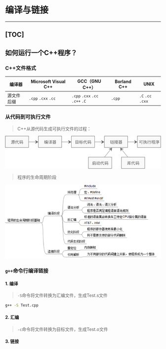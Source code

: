 # 编译与链接
---
[TOC]
---

## 如何运行一个C++程序？


### C++文件格式
| 编译器 | Microsoft Visual C++ | GCC（GNU C++）       | Borland C++ | UNIX       |
| ------ | -------------------- | -------------------- | ----------- | ---------- |
| 源文件后缀   | `.cpp` `.cxx` `.cc`         | `.cpp` `.cxx` `.cc` `.c++` `.C` | `.cpp`        | `.C` `.cc` `.cxx` |
### 从代码到可执行文件

> C++从源代码生成可执行文件的过程：

![20190813152426.png](https://raw.githubusercontent.com/itisl/Pic_Bed/master/img/20190813152426.png)
> 程序的生命周期阶段

![20190917163730.png](https://raw.githubusercontent.com/itisl/Pic_Bed/master/img/20190917163730.png)

### `g++`命令行编译链接
#### 1. 编译
> `-S`命令将文件转换为汇编文件，生成Test.s文件
```sh
g++ -S Test.cpp
```
#### 2. 汇编
> `-c`命令将文件转换为目标文件，生成Test.o文件

#### 3. 链接
>